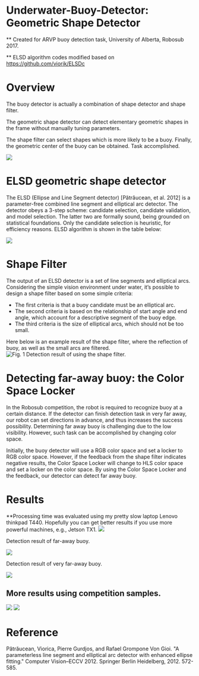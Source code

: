 # Underwater-Buoy-Detector: Geometric Shape Detector
** Created for ARVP buoy detection task, University of Alberta, Robosub 2017.

** ELSD algorithm codes modified based on https://github.com/viorik/ELSDc
# Overview

The buoy detector is actually a combination of shape detector and shape filter.

The geometric shape detector can detect elementary geometric shapes in the frame without manually tuning parameters.

The shape filter can select shapes which is more likely to be a buoy. Finally, the geometric center of the buoy can be obtained. Task accomplished.

![](https://lh4.googleusercontent.com/vrSjzf80lBfPkskNC5EsfzOsdmAQoOODPoC5KxxP5QrqrzvTeDgm6UruHLNn5aZ5Mny6asZUxYb1o-2GrcfBwZ8VCd2neuM6chMz1zSplJelp2Nraa9IWeN0p1Luw5JSMY7PmNaF)


# ELSD geometric shape detector
The ELSD (Ellipse and Line Segment detector) [Pătrăucean, et al. 2012] is a parameter-free combined line segment and elliptical arc detector. The detector obeys a 3-step scheme: candidate selection, candidate validation, and model selection. The latter two are formally sound, being grounded on statistical foundations. Only the candidate selection is heuristic, for efficiency reasons. ELSD algorithm is shown in the table below:

![](https://lh3.googleusercontent.com/WF0bkDpU8gNd9dTmjfE_PC-zHkBbjpLW3TZ1X4zZSEPjB4yDOOVWW9G0H2Ed-ShdzDBoYm72MsHYhtqALpk7tKvyMk2cVNAMB3H0o8fvAHdthWVrKcnhrxvAHTE4z2ItmmYP5ovY)



# Shape Filter

The output of an ELSD detector is a set of line segments and elliptical arcs. Considering the simple vision environment under water, it’s possible to design a shape filter based on some simple criteria:

+ The first criteria is that a buoy candidate must be an elliptical arc.
+ The second criteria is based on the relationship of start angle and end angle, which account for a descriptive segment of the buoy edge.
+ The third criteria is the size of elliptical arcs, which should not be too small.

Here below is an example result of the shape filter, where the reflection of buoy, as well as the small arcs are filtered.
![Fig. 1 Detection result of using the shape filter.](https://lh3.googleusercontent.com/XfhLmWglnLbhtz50v4tiaupTLsniHa4bO2LtREu2FIU6fx3Kt7xh2-UYHZAqJ7rRH53Za_Xd72cRZdER9a1teTPeawZrpgsgCgMpV0g9Y3NSQFgHFo48v9Wub26aYmCVb9Ss8svL)



# Detecting far-away buoy: the Color Space Locker

In the Robosub competition, the robot is required to recognize buoy at a certain distance. If the detector can finish detection task in very far away, our robot can set directions in advance, and thus increases the success possibility. Determining far away buoy is challenging due to the low visibility. However, such task can be accomplished by changing color space.

Initially, the buoy detector will use a RGB color space and set a locker to RGB color space. However, if the feedback from the shape filter indicates negative results, the Color Space Locker will change to HLS color space and set a locker on the color space. By using the Color Space Locker and the feedback, our detector can detect far away buoy.



# Results

**Processing time was evaluated using my pretty slow laptop Lenovo thinkpad T440. Hopefully you can get better results if you use more powerful machines, e.g., Jetson TX1.
![](https://lh3.googleusercontent.com/NNGMaK95QYuYbigz2xT6OK0PYSKr7oygjpJPxU_EWWFEpzudA1cCPh90iiOUaNKYlWZ8OLWPTZJQIpaLEnf8wveBsrf4cPMXQowplJgnc-mvcYN9_-K-VWm21sbscW6ucJuARL-A)

Detection result of far-away buoy.

![](https://lh6.googleusercontent.com/lefHeP4oEXpkHObrN1gB1ZlgGyL3uFJJhcjstr-9eYy1MrFsA599kVG_H4KkeJ_z0gs_GkZe0iT1JRDtSPb1emCmlCB-VrlJjg3j4Wh1i582qL9YtspsrPAhoWFu72vr2UaO8M5_)

Detection result of very far-away buoy.

![](https://lh4.googleusercontent.com/1DKT0plBaidN_vfDCH2ZdyqQA2j2eMb2Pcp1XCr9rPaUYqJnIaDpVNpQFdPGxdsyAAXej-6V79b-C40iZ0HBoGUGty2gV8VWI-TdJZu6hB-oIxLKUIi_hdCUgakHNmkSrnk-Gfpb)

## More results using competition samples.

![](https://lh4.googleusercontent.com/7PEkOMu2xdxU6jDB2kuKqs7hfkLE6hXHWBCdibKIRzuUjtt5tF2cHiqyUaNXM8PZNo95bIV2SkqMmWqtTHGVvawWV7L8xaEMVe2iyso5x1Kss0_1SFO5FdCPrN-47iWSxK0k7wRJ)
![](https://lh5.googleusercontent.com/xULPVT7sO-mXEYAgNPB64D9vQxQ2TBnG1aNpabfhiEFQirZ2I_yM1A8fLfIsFp9VBZONYT5P1DQ-Y84CpA9bYei2PPSUWFfyzU2MjTCcgwGUXcnDz04wIyloq-42lREdfAnFeGrI)

# Reference
Pătrăucean, Viorica, Pierre Gurdjos, and Rafael Grompone Von Gioi. "A parameterless line segment and elliptical arc detector with enhanced ellipse fitting." Computer Vision–ECCV 2012. Springer Berlin Heidelberg, 2012. 572-585.

